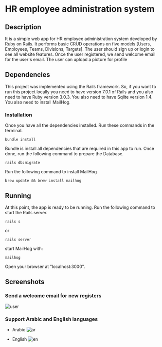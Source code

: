 # HR employee administration system
## Description
It is a simple web app for HR employee administration system developed by Ruby on Rails. It performs basic CRUD operations on five models [Users, Employees, Teams, Divisions, Targets]. The user should sign up or login to see all website features. Once the user registered, we send welcome email for the user's email. The user can upload a picture for profile

## Dependencies
This project was implemented using the Rails framework. So, if you want to run this project locally you need to have version 7.0.1 of Rails and you also need to have Ruby version 3.0.3. You also need to have Sqlite version 1.4. You also need to install MailHog.

### Installation
Once you have all the dependencies installed. Run these commands in the terminal.
```
bundle install
```
Bundle is install all dependencies that are required in this app to run.
Once done, run the following command to prepare the Database.
```
rails db:migrate
```
Run the following command to install MailHog
```
brew update && brew install mailhog 
```

## Running
At this point, the app is ready to be running. Run the following command to start the Rails server.

```
rails s 
```
or 
```
rails server
```
start MailHog with:
```
mailhog
```

Open your browser at "localhost:3000".

## Screenshots
### Send a welcome email for new registers
![user](https://user-images.githubusercontent.com/48870279/155396026-a2d3d7e6-b77a-4ee6-abb5-5562f54c9db8.png)

### Support Arabic and English languages

- Arabic
![ar](https://user-images.githubusercontent.com/48870279/156898441-b0c4007a-8a53-4de0-9396-1ef0547f04c9.png)

- English
![en](https://user-images.githubusercontent.com/48870279/156898513-066dd7e2-3729-498a-b81e-9c1a5e5ef681.png)

